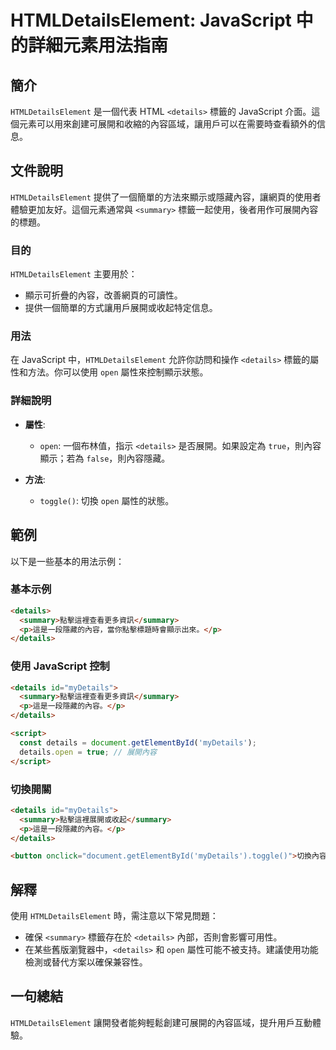 <!--
Meta Description: # HTMLDetailsElement: JavaScript 中的詳細元素用法指南 ## 簡介 `HTMLDetailsElement` 是一個代表 HTML `<details>` 標籤的 JavaScript 介面。這個元素可以用來創建可展開和收縮的內容區域，讓用戶可以在需要時查看額外的信息...
Meta Keywords: details, summary, htmldetailselement, open, javascript
-->

# HTMLDetailsElement: JavaScript 中的詳細元素用法指南

## 簡介
`HTMLDetailsElement` 是一個代表 HTML `<details>` 標籤的 JavaScript 介面。這個元素可以用來創建可展開和收縮的內容區域，讓用戶可以在需要時查看額外的信息。

## 文件說明
`HTMLDetailsElement` 提供了一個簡單的方法來顯示或隱藏內容，讓網頁的使用者體驗更加友好。這個元素通常與 `<summary>` 標籤一起使用，後者用作可展開內容的標題。

### 目的
`HTMLDetailsElement` 主要用於：
- 顯示可折疊的內容，改善網頁的可讀性。
- 提供一個簡單的方式讓用戶展開或收起特定信息。

### 用法
在 JavaScript 中，`HTMLDetailsElement` 允許你訪問和操作 `<details>` 標籤的屬性和方法。你可以使用 `open` 屬性來控制顯示狀態。

### 詳細說明
- **屬性**:
  - `open`: 一個布林值，指示 `<details>` 是否展開。如果設定為 `true`，則內容顯示；若為 `false`，則內容隱藏。

- **方法**:
  - `toggle()`: 切換 `open` 屬性的狀態。

## 範例
以下是一些基本的用法示例：

### 基本示例
```html
<details>
  <summary>點擊這裡查看更多資訊</summary>
  <p>這是一段隱藏的內容，當你點擊標題時會顯示出來。</p>
</details>
```

### 使用 JavaScript 控制
```html
<details id="myDetails">
  <summary>點擊這裡查看更多資訊</summary>
  <p>這是一段隱藏的內容。</p>
</details>

<script>
  const details = document.getElementById('myDetails');
  details.open = true; // 展開內容
</script>
```

### 切換開關
```html
<details id="myDetails">
  <summary>點擊這裡展開或收起</summary>
  <p>這是一段隱藏的內容。</p>
</details>

<button onclick="document.getElementById('myDetails').toggle()">切換內容</button>
```

## 解釋
使用 `HTMLDetailsElement` 時，需注意以下常見問題：
- 確保 `<summary>` 標籤存在於 `<details>` 內部，否則會影響可用性。
- 在某些舊版瀏覽器中，`<details>` 和 `open` 屬性可能不被支持。建議使用功能檢測或替代方案以確保兼容性。

## 一句總結
`HTMLDetailsElement` 讓開發者能夠輕鬆創建可展開的內容區域，提升用戶互動體驗。